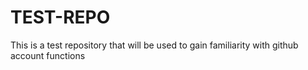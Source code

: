 # TEST-REPO
This is a test repository that will be used to gain familiarity with github account functions
